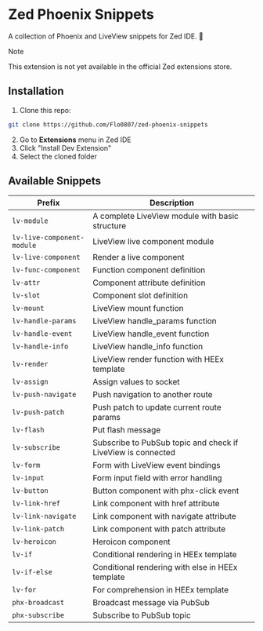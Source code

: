 # Zed Phoenix Snippets

A collection of Phoenix and LiveView snippets for Zed IDE. 🔮

> [!NOTE]
> This extension is not yet available in the official Zed extensions store.

## Installation

1. Clone this repo:
```bash
git clone https://github.com/Flo0807/zed-phoenix-snippets
```
2. Go to **Extensions** menu in Zed IDE
3. Click "Install Dev Extension"
4. Select the cloned folder

## Available Snippets

| Prefix | Description |
|--------|-------------|
| `lv-module` | A complete LiveView module with basic structure |
| `lv-live-component-module` | LiveView live component module |
| `lv-live-component` | Render a live component |
| `lv-func-component` | Function component definition |
| `lv-attr` | Component attribute definition |
| `lv-slot` | Component slot definition |
| `lv-mount` | LiveView mount function |
| `lv-handle-params` | LiveView handle_params function |
| `lv-handle-event` | LiveView handle_event function |
| `lv-handle-info` | LiveView handle_info function |
| `lv-render` | LiveView render function with HEEx template |
| `lv-assign` | Assign values to socket |
| `lv-push-navigate` | Push navigation to another route |
| `lv-push-patch` | Push patch to update current route params |
| `lv-flash` | Put flash message |
| `lv-subscribe` | Subscribe to PubSub topic and check if LiveView is connected |
| `lv-form` | Form with LiveView event bindings |
| `lv-input` | Form input field with error handling |
| `lv-button` | Button component with phx-click event |
| `lv-link-href` | Link component with href attribute |
| `lv-link-navigate` | Link component with navigate attribute |
| `lv-link-patch` | Link component with patch attribute |
| `lv-heroicon` | Heroicon component |
| `lv-if` | Conditional rendering in HEEx template |
| `lv-if-else` | Conditional rendering with else in HEEx template |
| `lv-for` | For comprehension in HEEx template |
| `phx-broadcast` | Broadcast message via PubSub |
| `phx-subscribe` | Subscribe to PubSub topic |
